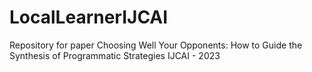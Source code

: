 # LocalLearnerIJCAI
Repository for paper Choosing Well Your Opponents: How to Guide the Synthesis of Programmatic Strategies IJCAI - 2023
